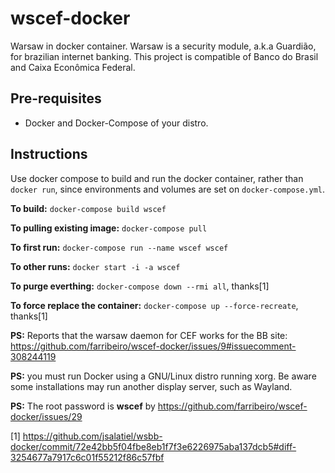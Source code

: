 # wscef-docker

Warsaw in docker container. Warsaw is a security module, a.k.a Guardião, for brazilian
internet banking. This project is compatible of Banco do Brasil and Caixa Econômica
Federal.

## Pre-requisites

- Docker and Docker-Compose of your distro.

## Instructions

Use docker compose to build and run the docker container, rather than `docker run`, 
since environments and volumes are set on `docker-compose.yml`.

**To build:** `docker-compose build wscef`

**To pulling existing image:** `docker-compose pull`

**To first run:** `docker-compose run --name wscef wscef`

**To other runs:** `docker start -i -a wscef`

**To purge everthing:** `docker-compose down --rmi all`, thanks[1]

**To force replace the container:** `docker-compose up --force-recreate`, thanks[1]

**PS:** Reports that the warsaw daemon for CEF works for the BB site:
https://github.com/farribeiro/wscef-docker/issues/9#issuecomment-308244119

**PS:** you must run Docker using a GNU/Linux distro running xorg.
Be aware some installations may run another display server, such as Wayland. 

**PS:** The root password is **wscef** by https://github.com/farribeiro/wscef-docker/issues/29

[1] https://github.com/jsalatiel/wsbb-docker/commit/72e42bb5f04fbe8eb1f7f3e6226975aba137dcb5#diff-3254677a7917c6c01f55212f86c57fbf

